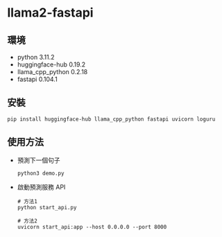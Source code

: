 # llama2-fastapi

## 環境
- python 3.11.2
- huggingface-hub 0.19.2
- llama_cpp_python 0.2.18
- fastapi 0.104.1


## 安裝
```shell
pip install huggingface-hub llama_cpp_python fastapi uvicorn loguru
```

## 使用方法
-  預測下一個句子

    ```shell
    python3 demo.py
    ```

- 啟動預測服務 API

    ```shell
    # 方法1
    python start_api.py

    # 方法2
    uvicorn start_api:app --host 0.0.0.0 --port 8000
    ```